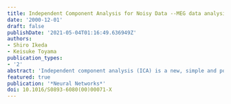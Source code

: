 ```yaml
---
title: Independent Component Analysis for Noisy Data --MEG data analysis
date: '2000-12-01'
draft: false
publishDate: '2021-05-04T01:16:49.636949Z'
authors:
- Shiro Ikeda
- Keisuke Toyama
publication_types:
- '2'
abstract: 'Independent component analysis (ICA) is a new, simple and powerful idea for analyzing multi-variant data. One of the successful applications is neurobiological data analysis such as electroencephalography (EEG), magnetic resonance imaging (MRI), and magnetoencephalography (MEG). However, many problems remain. In most cases, neurobiological data contain a lot of sensor noise, and the number of independent components is unknown. In this article, we discuss an approach to separate noise-contaminated data without knowing the number of independent components. A well-known two stage approach to ICA is to pre-process the data by principal component analysis (PCA), and then the necessary rotation matrix is estimated. Since PCA does not work well for noisy data, we implement a factor analysis model for pre-processing. In the new pre-processing, the number of sources and the amount of sensor noise are estimated. After the pre-processing, the rotation matrix is estimated using an ICA method. Through the experiments with MEG data, we show this approach is effective.'
featured: true
publication: '*Neural Networks*'
doi: 10.1016/S0893-6080(00)00071-X
---
```

